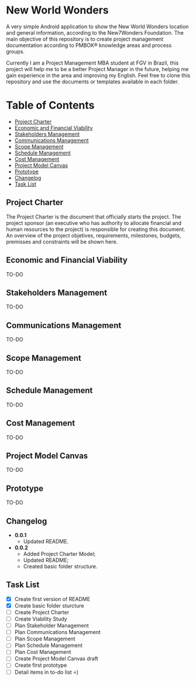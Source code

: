 # New World Wonders
A very simple Android application to show the New World Wonders location and general information, according to the New7Wonders Foundation. The main objective of this repository is to create project management documentation according to PMBOK® knowledge areas and process groups.

Currently I am a Project Management MBA student at FGV in Brazil, this project will help me to be a better Project Manager in the future, helping me gain experience in the area and improving my English. Feel free to clone this repository and use the documents or templates available in each folder.

# Table of Contents
* [Project Charter](#project-charter)
* [Economic and Financial Viability](#economic-and-financial-viability)
* [Stakeholders Management](#stakeholders-management)
* [Communications Management](#communications-management)
* [Scope Management](#scope-management)
* [Schedule Management](#schedule-management)
* [Cost Management](#cost-management)
* [Project Model Canvas](#project-model-canvas)
* [Prototype](#prototype)
* [Changelog](#changelog)
* [Task List](#task-list)

## Project Charter
The Project Charter is the document that officially starts the project. The project sponsor (an executive who has authority to allocate financial and human resources to the project) is responsible for creating this document. An overview of the project objetives, requirements, milestones, budgets, premisses and constraints will be shown here.
## Economic and Financial Viability
TO-DO
## Stakeholders Management
TO-DO
## Communications Management
TO-DO
## Scope Management
TO-DO
## Schedule Management
TO-DO
## Cost Management
TO-DO
## Project Model Canvas
TO-DO
## Prototype
TO-DO
## Changelog
- **0.0.1**
    - Updated README.
- **0.0.2**
    - Added Project Charter Model;
    - Updated README;
    - Created basic folder structure.

## Task List
- [x] Create first version of README
- [x] Create basic folder sturcture
- [ ] Create Project Charter
- [ ] Create Viability Study
- [ ] Plan Stakeholder Management
- [ ] Plan Communications Management
- [ ] Plan Scope Management
- [ ] Plan Schedule Management
- [ ] Plan Cost Management
- [ ] Create Project Model Canvas draft
- [ ] Create first prototype
- [ ] Detail items in to-do list =)

